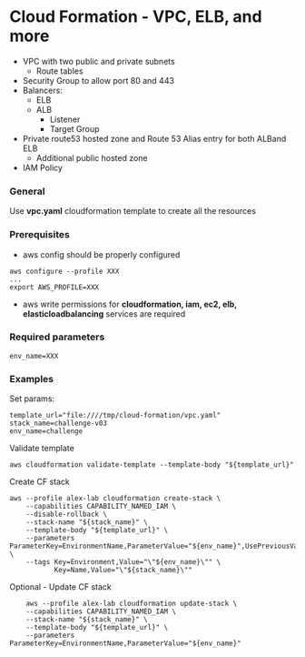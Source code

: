 # Cloud Formation - VPC, ELB, and more

* VPC​ ​with​ ​two​ ​public​ ​and​ ​private​ ​subnets
    * Route​ ​tables​
* Security​ ​Group​ ​to​ ​allow​ ​port​ ​80​ ​and​ ​443
* Balancers:
    * ELB​ ​
    * ALB
        * Listener
        * Target Group
* Private​ ​route53​ ​hosted​ ​zone​ ​and​ Route 53 Alias ​entry​ ​for​ ​both​ ​ALB​ ​and​ ​ELB
    * Additional  public hosted zone
* IAM​ ​Policy​

### General

Use **vpc.yaml** cloudformation template to create all the resources 

### Prerequisites

* aws config should be properly configured

```
aws configure --profile XXX
...
export AWS_PROFILE=XXX
```

* aws write permissions for **cloudformation, iam, ec2, elb, elasticloadbalancing** services are required

### Required parameters

```
env_name=XXX
```

### Examples

Set params:
```
template_url="file:////tmp/cloud-formation/vpc.yaml"
stack_name=challenge-v03
env_name=challenge
```
Validate template
```
aws cloudformation validate-template --template-body "${template_url}"
```
Create CF stack
```
aws --profile alex-lab cloudformation create-stack \
    --capabilities CAPABILITY_NAMED_IAM \
    --disable-rollback \
    --stack-name "${stack_name}" \
    --template-body "${template_url}" \
    --parameters ParameterKey=EnvironmentName,ParameterValue="${env_name}",UsePreviousValue=true \
    --tags Key=Environment,Value="\"${env_name}\"" \
           Key=Name,Value="\"${stack_name}\""
```
Optional - Update CF stack
```
    aws --profile alex-lab cloudformation update-stack \
    --capabilities CAPABILITY_NAMED_IAM \
    --stack-name "${stack_name}" \
    --template-body "${template_url}" \
    --parameters ParameterKey=EnvironmentName,ParameterValue="${env_name}"

```

